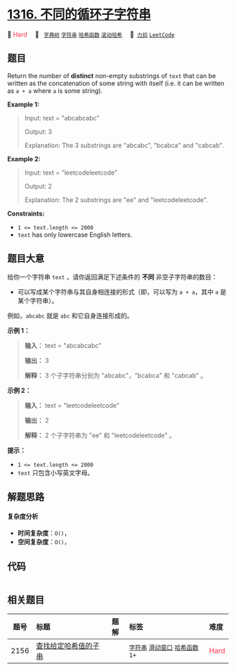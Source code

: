# [1316. 不同的循环子字符串](https://2xiao.github.io/leetcode-js/problem/1316.html)

🔴 <font color=#ff334b>Hard</font>&emsp; 🔖&ensp; [`字典树`](/tag/trie.md) [`字符串`](/tag/string.md) [`哈希函数`](/tag/hash-function.md) [`滚动哈希`](/tag/rolling-hash.md)&emsp; 🔗&ensp;[`力扣`](https://leetcode.cn/problems/distinct-echo-substrings) [`LeetCode`](https://leetcode.com/problems/distinct-echo-substrings)

## 题目

Return the number of **distinct** non-empty substrings of `text` that can be
written as the concatenation of some string with itself (i.e. it can be
written as `a + a` where `a` is some string).



**Example 1:**

> Input: text = "abcabcabc"
> 
> Output: 3
> 
> Explanation: The 3 substrings are "abcabc", "bcabca" and "cabcab".

**Example 2:**

> Input: text = "leetcodeleetcode"
> 
> Output: 2
> 
> Explanation: The 2 substrings are "ee" and "leetcodeleetcode".

**Constraints:**

  * `1 <= text.length <= 2000`
  * `text` has only lowercase English letters.


## 题目大意

给你一个字符串 `text` ，请你返回满足下述条件的 **不同** 非空子字符串的数目：

  * 可以写成某个字符串与其自身相连接的形式（即，可以写为 `a + a`，其中 `a` 是某个字符串）。

例如，`abcabc` 就是 `abc` 和它自身连接形成的。



**示例 1：**

> 
> 
> 
> 
> 
> **输入：** text = "abcabcabc"
> 
> **输出：** 3
> 
> **解释：** 3 个子字符串分别为 "abcabc"，"bcabca" 和 "cabcab" 。
> 
> 

**示例 2：**

> 
> 
> 
> 
> 
> **输入：** text = "leetcodeleetcode"
> 
> **输出：** 2
> 
> **解释：** 2 个子字符串为 "ee" 和 "leetcodeleetcode" 。
> 
> 



**提示：**

  * `1 <= text.length <= 2000`
  * `text` 只包含小写英文字母。


## 解题思路

#### 复杂度分析

- **时间复杂度**：`O()`，
- **空间复杂度**：`O()`，

## 代码

```javascript

```

## 相关题目

<!-- prettier-ignore -->
| 题号 | 标题 | 题解 | 标签 | 难度 |
| :------: | :------ | :------: | :------ | :------ |
| 2156 | [查找给定哈希值的子串](https://leetcode.com/problems/find-substring-with-given-hash-value) |  |  [`字符串`](/tag/string.md) [`滑动窗口`](/tag/sliding-window.md) [`哈希函数`](/tag/hash-function.md) `1+` | <font color=#ff334b>Hard</font> |